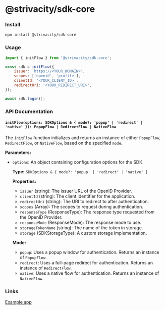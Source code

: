 # @strivacity/sdk-core

### Install

```bash
npm install @strivacity/sdk-core
```

### Usage

```js
import { initFlow } from '@strivacity/sdk-core';

const sdk = initFlow({
	issuer: 'https://<YOUR_DOMAIN>',
	scopes: ['openid', 'profile'],
	clientId: '<YOUR_CLIENT_ID>',
	redirectUri: '<YOUR_REDIRECT_URI>',
});

await sdk.login();
```

### API Documentation

#### `initFlow(options: SDKOptions & { mode?: 'popup' | 'redirect' | 'native' }): PopupFlow | RedirectFlow | NativeFlow`

The `initFlow` function initializes and returns an instance of either `PopupFlow`, `RedirectFlow`, or `NativeFlow`, based on the specified `mode`.

**Parameters:**

- `options`: An object containing configuration options for the SDK.

  **Type:** `SDKOptions & { mode?: 'popup' | 'redirect' | 'native' }`

  **Properties:**

  - `issuer` (string): The issuer URL of the OpenID Provider.
  - `clientId` (string): The client identifier for the application.
  - `redirectUri` (string): The URI to redirect to after authentication.
  - `scopes` (Array<string>): The scopes to request during authentication.
  - `responseType` (ResponseType): The response type requested from the OpenID Provider.
  - `responseMode` (ResponseMode): The response mode to use.
  - `storageTokenName` (string): The name of the token in storage.
  - `storage` (SDKStorageType): A custom storage implementation.

  **Mode:**

  - `popup`: Uses a popup window for authentication. Returns an instance of `PopupFlow`.
  - `redirect`: Uses a full-page redirect for authentication. Returns an instance of `RedirectFlow`.
  - `native`: Uses a native flow for authentication. Returns an instance of `NativeFlow`.

### Links

[Example app](https://github.com/Strivacity/sdk-js/tree/main/apps/web-component)
